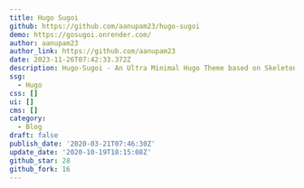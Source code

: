 ```yaml
---
title: Hugo Sugoi
github: https://github.com/aanupam23/hugo-sugoi
demo: https://gosugoi.onrender.com/
author: aanupam23
author_link: https://github.com/aanupam23
date: 2023-11-26T07:42:33.372Z
description: Hugo-Sugoi - An Ultra Minimal Hugo Theme based on Skeleton
ssg:
  - Hugo
css: []
ui: []
cms: []
category:
  - Blog
draft: false
publish_date: '2020-03-21T07:46:30Z'
update_date: '2020-10-19T18:15:08Z'
github_star: 28
github_fork: 16
---
```

